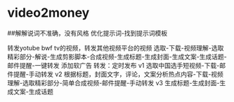 # video2money
##解解说词不准确，没有风格
  优化提示词-找到提示词模板
  
  转发yotube bwf tv的视频，转发其他视频平台的视频
  选取-下载-视频理解-选取精彩部分-解说-生成剪影脚本-合成视频-生成标题-生成封面-生成文案-生成话题-邮件提醒-一键转发
  添加软广告
  转发：定时发布
  v1 选取中国选手短视频-下载-邮件提醒-手动转发
  v2 根据标题，封面文字，评论，文案分析热点内容-下载-视频理解-选取精彩部分-简单合成视频-邮件提醒-手动转发
  v3 生成标题-生成封面-生成文案-生成话题
